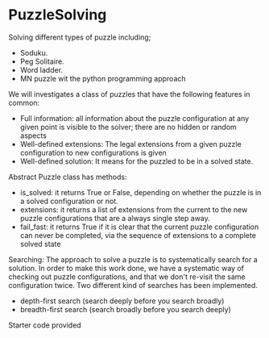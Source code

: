 # PuzzleSolving
Solving different types of puzzle including;
- Soduku.
- Peg Solitaire. 
- Word ladder.
- MN puzzle wit the python programming approach 

We will investigates a class of puzzles that have the following features in common:
- Full information: all information about the puzzle configuration at any given point is visible to the solver;
there are no hidden or random aspects
- Well-defined extensions: The legal extensions from a given puzzle configuration to new configurations
is given
- Well-defined solution: It means for the puzzled to be in a solved state.

Abstract Puzzle class has methods:
- is_solved: it returns True or False, depending on whether the puzzle is in a solved configuration or not.
- extensions: it returns a list of extensions from the current to the new puzzle configurations that are
a always single step away.
- fail_fast: it returns True if it is clear that the current puzzle configuration can never be completed, via the sequence of extensions to a complete solved state

Searching: 
The approach to solve a puzzle is to systematically search for a solution. In order to make this work done, we have a systematic way of checking out puzzle configurations, and that we don't re-visit the same configuration twice. Two different kind of searches has been implemented. 
- depth-first search (search deeply before you search broadly)
- breadth-first search (search broadly before you search deeply)

Starter code provided 
